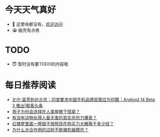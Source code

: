 # 今天天气真好
- 👋 这里啥都没有，[欢迎访问](https://zhangfeng-ola.github.io/)
- 😭 脑壳有点疼
<!---
- 👀 I’m interested in ...
- 🌱 I’m currently learning ...
- 💞️ I’m looking to collaborate on ...
- 📫 How to reach me ...
- 😇 I'm doing something ...

--->

# TODO 
- 😇 暂时没有要TODO的内容哦

<!---
zhangfeng-ola/zhangfeng-ola is a ✨ special ✨ repository because its `README.md` (this file) appears on your GitHub profile.
You can click the Preview link to take a look at your changes.
--->

# 每日推荐阅读
<!-- BLOG-POST-LIST:START -->
- [比尔·盖茨到达北京；印度要求中国手机品牌高管应为印籍；Android 14 Beta 3 推出|极客头条](https://blog.csdn.net/weixin_39786569/article/details/131221095)
- [燕子为何会选择在人类屋檐下搭窝？](https://daily.zhihu.com/story/9762562)
- [有没有动物长得人畜无害的其实杀伤力爆表？](https://daily.zhihu.com/story/9762585)
- [红楼梦里面一两银子按照现在购买力大概等于多少钱？](https://daily.zhihu.com/story/9762605)
- [为什么光合作用的过程不能被机器模仿？](https://daily.zhihu.com/story/9762622)
<!-- BLOG-POST-LIST:END -->

